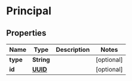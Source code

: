 

# Principal

## Properties

Name | Type | Description | Notes
------------ | ------------- | ------------- | -------------
**type** | **String** |  |  [optional]
**id** | [**UUID**](UUID.md) |  |  [optional]




